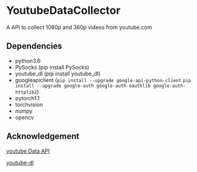 # YoutubeDataCollector
A API to collect 1080p and 360p videos from youtube.com
## Dependencies
- python3.6
- PySocks (pip install PySocks)
- youtube_dl (pip install youtube_dl)
- googleapiclient (`pip install --upgrade google-api-python-client` `pip install --upgrade google-auth google-auth-oauthlib google-auth-httplib2`)
- pytorch1.1
- torchvision
- numpy
- opencv

## Acknowledgement
[youtube Data API](https://developers.google.com/resources/api-libraries/documentation/youtube/v3/python/latest/youtube_v3.search.html)

[youtube-dl](https://github.com/ytdl-org/youtube-dl)
